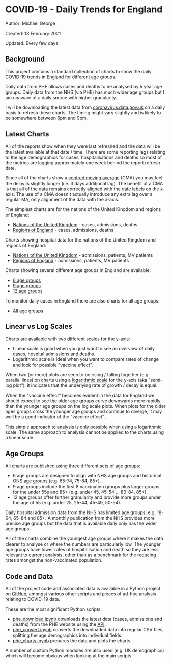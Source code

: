 # COVID-19 - Daily Trends for England

Author: Michael George

Created: 13 February 2021

Updated: Every few days



## Background

This project contains a standard collection of charts to show the daily COVID-19 trends in England for different age groups.

Daily data from PHE allows cases and deaths to be analysed by 5 year age groups. Daily data from the NHS (via PHE) has much wider age groups but I am unaware of a daily source with higher granularity.

I will be downloading the latest data from [coronavirus.data.gov.uk](https://coronavirus.data.gov.uk/) on a daily basis to refresh these charts. The timing might vary slightly and is likely to be somewhere between 6pm and 9pm.



## Latest Charts

All of the reports show when they were last refreshed and the data will be the latest available at that date / time. There are some reporting lags relating to the age demographics for cases, hospitalisations and deaths so most of the metrics are lagging approximately one week behind the report refresh date.

Since all of the charts show a [centred moving average](https://en.wikipedia.org/wiki/Moving_average#Simple_moving_average_(boxcar_filter)) (CMA) you may feel the delay is slightly longer (i.e. 3 days additional lag). The benefit of a CMA is that all of the data remains correctly aligned with the date labels on the x-axis. The use of a CMA doesn't actually introduce any extra lag over a regular MA, only alignment of the data with the x-axis. 

The simplest charts are for the nations of the United Kingdom and regions of England:

- [Nations of the United Kingdom](nations/index.html) - cases, admissions, deaths
- [Regions of England](regions/index.html) - cases, admissions, deaths

Charts showing hospital data for the nations of the United Kingdom and regions of England:

- [Nations of the United Kingdom](nations/nhs.html) - admissions, patients, MV patients
- [Regions of England](regions/nhs.html) - admissions, patients, MV patients

Charts showing several different age groups in England are available:

- [6 age groups](nation/england/index-6.html)
- [9 age groups](nation/england/index-9.html)
- [12 age groups](nation/england/index-12.html)

To monitor daily cases in England there are also charts for all age groups:

- [All age groups](nation/england/index-alt.html)



## Linear vs Log Scales

Charts are available with two different scales for the y-axis:

- Linear scale is good when you just want to see an overview of daily cases, hospital admissions and deaths.
- Logarithmic scale is ideal when you want to compare rates of change and look for possible "vaccine effect".

When two (or more) plots are seen to be rising / falling together (e.g. parallel lines) on charts using a [logarithmic scale](https://en.wikipedia.org/wiki/Logarithmic_scale) for the y-axis (aka "semi-log plot"), it indicates that the underlying rate of growth / decay is equal.

When the "vaccine effect" becomes evident in the data for England we should expect to see the older age groups curve downwards more rapidly than the younger age groups on the log scale plots. When plots for the older ages groups cross the younger age groups and continue to diverge, it may well be a good indicator of the "vaccine effect".

This simple approach to analysis is only possible when using a logarithmic scale. The same approach to analysis cannot be applied to the charts using a linear scale.



## Age Groups

All charts are published using three different sets of age groups:

- 6 age groups are designed to align with NHS age groups and historical ONS age groups (e.g. 65-74, 75-84, 85+).
- 9 age groups include the first 8 vaccination groups plus larger groups for the under 55s and 85+ (e.g. under 45, 45-54 ... 80-84, 85+).
- 12 age groups offer further granularity and provide more groups under the age of 55 (e.g. under 25, 25-44, 45-49, 50-54).

Daily hospital admission data from the NHS has limited age groups; e.g. 18-64, 65-84 and 85+. A monthly publication from the NHS provides more precise age groups but the data that is available daily only has the wider age groups.

All of the charts combine the youngest age groups where it makes the data clearer to analyse or where the numbers are particularly low. The younger age groups have lower rates of hospitalisation and death so they are less relevant to current analysis, other than as a benchmark for the reducing rates amongst the non-vaccinated population.



## Code and Data

All of the project code and associated data is available in a Python project on [GitHub](https://github.com/Logiqx/covid-stats), amongst various other scripts and pieces of ad-hoc analysis relating to COVID-19 data.

These are the most significant Python scripts:

- [phe_download.ipynb](https://github.com/Logiqx/covid-stats/blob/master/python/phe_download.ipynb) downloads the latest data (cases, admissions and deaths) from the PHE website using the [API](https://coronavirus.data.gov.uk/details/developers-guide).
- [phe_convert.ipynb](https://github.com/Logiqx/covid-stats/blob/master/python/phe_convert.ipynb) converts the downloaded data into regular CSV files, splitting the age demographics into individual fields.
- [phe_charts.ipynb](https://github.com/Logiqx/covid-stats/blob/master/python/phe_charts.ipynb) prepares the data and plots the charts.

A number of custom Python modules are also used (e.g. UK demographics) which will become obvious when looking at the main scripts.



<!-- Global site tag (gtag.js) - Google Analytics -->

<script async src="https://www.googletagmanager.com/gtag/js?id=UA-86348435-4"></script>
<script>window.dataLayer = window.dataLayer || []; function gtag() {dataLayer.push(arguments);} gtag('js', new Date()); gtag('config', 'UA-86348435-4');</script>
